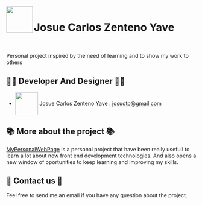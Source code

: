  <img src="https://media.discordapp.net/attachments/571818726010257438/918125023829577788/PersonalWebPage.png?width=878&height=415" width="" height="70" align = "left">

# Josue Carlos Zenteno Yave

<br>

Personal project inspired by the need of learning and to show my work to others

## :man_technologist: Developer And Designer :man_technologist:

* <img src="https://media.discordapp.net/attachments/487685117414735872/897503707921543228/JZ.png" width="60" height="60" align="center"/> Josue Carlos Zenteno Yave : josuotp@gmail.com

## :books: More about the project :books:
[MyPersonalWebPage](https://github.com/Josue-Zenteno/MyPersonalWebPage) is a personal project that have been really usefull to learn a lot about new front end development technologies. And also opens a new window of oportunities to keep learning and improving my skills.

## :raising_hand: Contact us :raising_hand:
Feel free to send me an email if you have any question about the project.

